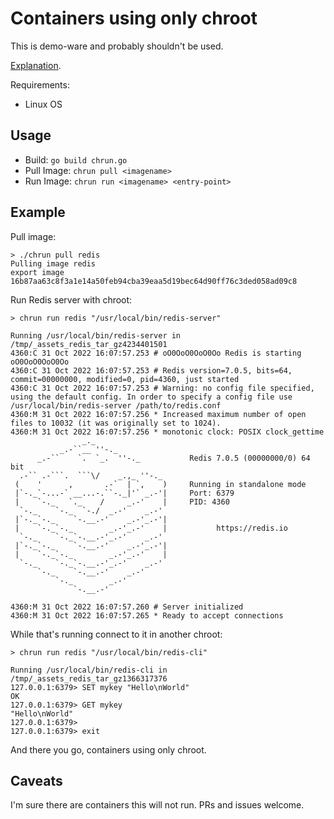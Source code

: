 # Containers using only chroot

This is demo-ware and probably shouldn't be used. 

[Explanation](https://earthly.dev/blog/chroot).

Requirements:

* Linux OS

## Usage

* Build: `go build chrun.go`
* Pull Image: `chrun pull <imagename>`
* Run Image: `chrun run <imagename> <entry-point>`

## Example

Pull image:

```
> ./chrun pull redis
Pulling image redis
export image 16b87aa63c8f3a1e14a50feb94cba39eaa5d19bec64d90ff76c3ded058ad09c8
```

Run Redis server with chroot:

```
> chrun run redis "/usr/local/bin/redis-server"

Running /usr/local/bin/redis-server in /tmp/_assets_redis_tar_gz4234401501
4360:C 31 Oct 2022 16:07:57.253 # oO0OoO0OoO0Oo Redis is starting oO0OoO0OoO0Oo
4360:C 31 Oct 2022 16:07:57.253 # Redis version=7.0.5, bits=64, commit=00000000, modified=0, pid=4360, just started
4360:C 31 Oct 2022 16:07:57.253 # Warning: no config file specified, using the default config. In order to specify a config file use /usr/local/bin/redis-server /path/to/redis.conf
4360:M 31 Oct 2022 16:07:57.256 * Increased maximum number of open files to 10032 (it was originally set to 1024).
4360:M 31 Oct 2022 16:07:57.256 * monotonic clock: POSIX clock_gettime
                _._                                                  
           _.-``__ ''-._                                             
      _.-``    `.  `_.  ''-._           Redis 7.0.5 (00000000/0) 64 bit
  .-`` .-```.  ```\/    _.,_ ''-._                                  
 (    '      ,       .-`  | `,    )     Running in standalone mode
 |`-._`-...-` __...-.``-._|'` _.-'|     Port: 6379
 |    `-._   `._    /     _.-'    |     PID: 4360
  `-._    `-._  `-./  _.-'    _.-'                                   
 |`-._`-._    `-.__.-'    _.-'_.-'|                                  
 |    `-._`-._        _.-'_.-'    |           https://redis.io       
  `-._    `-._`-.__.-'_.-'    _.-'                                   
 |`-._`-._    `-.__.-'    _.-'_.-'|                                  
 |    `-._`-._        _.-'_.-'    |                                  
  `-._    `-._`-.__.-'_.-'    _.-'                                   
      `-._    `-.__.-'    _.-'                                       
          `-._        _.-'                                           
              `-.__.-'                                               

4360:M 31 Oct 2022 16:07:57.260 # Server initialized
4360:M 31 Oct 2022 16:07:57.265 * Ready to accept connections
```

While that's running connect to it in another chroot:

```
> chrun run redis "/usr/local/bin/redis-cli"

Running /usr/local/bin/redis-cli in /tmp/_assets_redis_tar_gz1366317376
127.0.0.1:6379> SET mykey "Hello\nWorld"
OK
127.0.0.1:6379> GET mykey
"Hello\nWorld"
127.0.0.1:6379> 
127.0.0.1:6379> exit
```

And there you go, containers using only chroot.

## Caveats

I'm sure there are containers this will not run. PRs and issues welcome.